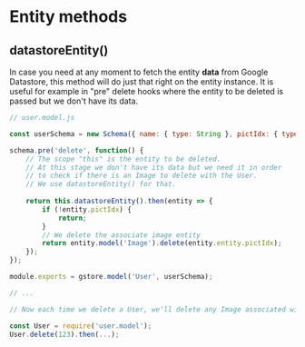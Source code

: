 # Entity methods

## datastoreEntity\(\)

In case you need at any moment to fetch the entity **data** from Google Datastore, this method will do just that right on the entity instance. It is useful for example in "pre" delete hooks where the entity to be deleted is passed but we don't have its data. 

```js
// user.model.js

const userSchema = new Schema({ name: { type: String }, pictIdx: { type: Number });

schema.pre('delete', function() {
    // The scope "this" is the entity to be deleted.
    // At this stage we don't have its data but we need it in order
    // to check if there is an Image to delete with the User.
    // We use datastoreEntity() for that.
    
    return this.datastoreEntity().then(entity => {
        if (!entity.pictIdx) {
            return;
        }
        // We delete the associate image entity
        return entity.model('Image').delete(entity.entity.pictIdx);
    });
});

module.exports = gstore.model('User', userSchema);

// ...

// Now each time we delete a User, we'll delete any Image associated with it.

const User = require('user.model');
User.delete(123).then(...);

```



